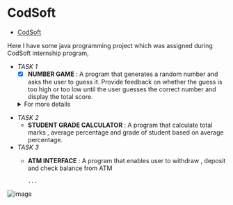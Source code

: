 # CodSoft
- [CodSoft](https://www.codsoft.in/)


Here I have some java programming project which was assigned during CodSoft internship program,
- _TASK 1_
   - [X] **NUMBER GAME** : A program that generates a random number and asks the user to guess it. Provide feedback on whether the guess is too high or too low until the user guesses the correct number and display the total score.
   <details><summary>For more details</summary>![image](https://github.com/riteskumar/CodSoft/assets/93830633/dfcca213-4af1-4d81-a40b-74e01f1251e6)
</details>

- _TASK 2_
  - **STUDENT GRADE CALCULATOR** : A program that calculate total marks , average percentage and grade of student based on average percentage.
- _TASK 3_
  - **ATM INTERFACE** : A program that enables user to withdraw , deposit and check balance from ATM

        ...
![image](https://github.com/riteskumar/CodSoft/assets/93830633/eda126b3-3b6c-40db-99fe-70a7a839fd49)
